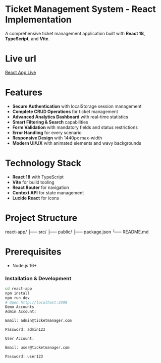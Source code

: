 # Ticket Management System - React Implementation

A comprehensive ticket management application built with **React 18**, **TypeScript**, and **Vite**.

# Live url
[React App Live](https://ticket-manager-react-mda09trl1-ahmos-projects-2f8179f9.vercel.app)


# Features
- **Secure Authentication** with localStorage session management
- **Complete CRUD Operations** for ticket management
- **Advanced Analytics Dashboard** with real-time statistics
- **Smart Filtering & Search** capabilities
- **Form Validation** with mandatory fields and status restrictions
- **Error Handling** for every scenario
- **Responsive Design** with 1440px max-width
- **Modern UI/UX** with animated elements and wavy backgrounds

# Technology Stack
- **React 18** with TypeScript
- **Vite** for build tooling
- **React Router** for navigation
- **Context API** for state management
- **Lucide React** for icons

# Project Structure

react-app/
├── src/
├── public/
├── package.json
└── README.md


# Prerequisites
- Node.js 16+

### Installation & Development
```bash
cd react-app
npm install
npm run dev
# Open http://localhost:3000
Demo Accounts
Admin Account:

Email: admin@ticketmanager.com

Password: admin123

User Account:

Email: user@ticketmanager.com

Password: user123
